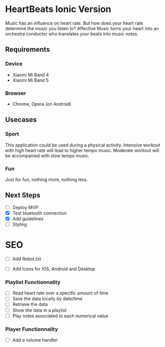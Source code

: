 # HeartBeats Ionic Version
Music has an influence on heart rate. But how does your heart rate determine the music you listen to? Affective Music turns your heart into an orchestra conductor who translates your beats into music notes.

## Requirements

### Device
- Xiaomi Mi Band 4 
- Xiaomi Mi Band 5 

### Browser
- Chrome, Opera (on Android)


## Usecases

### Sport
This application could be used during a physical activity.
Intensive workout with high heart rate will lead to higher tempo music.
Moderate workout will be accompanied with slow tempo music.

### Fun
Just for fun, nothing more, nothing less.

## Next Steps


- [ ] Deploy MVP 
- [x] Test bluetooth connection
- [x] Add guidelines
- [ ] Styling

# SEO
- [ ] Add Robot.txt
- [ ] Add Icons for IOS, Android and Desktop



### Playlist Functionnality

- [ ] Read heart rate over a specific amount of time
- [ ] Save the data locally by date/time
- [ ] Retrieve the data  
- [ ] Show the data in a playlist 
- [ ] Play notes associated to each numerical value

### Player Functionnality

- [ ] Add a volume handler